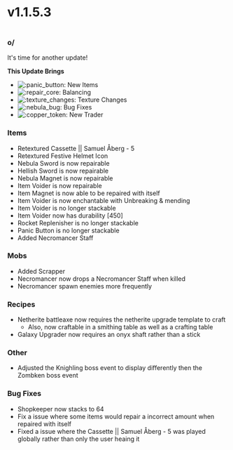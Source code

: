 # v1.1.5.3

<figure><img src="https://media.discordapp.net/attachments/1157097230558314496/1178471665001316543/image.png?ex=66a2da43&#x26;is=66a188c3&#x26;hm=857c28235825a45cb954bea818f18f7cea96d9ce5e06d23c2a1bd841369f5760&#x26;=&#x26;format=webp&#x26;quality=lossless&#x26;width=605&#x26;height=335" alt=""><figcaption></figcaption></figure>

### o/

It's time for another update!



**This Update Brings**

* ![:panic\_button:](https://cdn.discordapp.com/emojis/1128224784795316304.webp?size=56\&quality=lossless) New Items
* ![:repair\_core:](https://cdn.discordapp.com/emojis/1172377906463375421.webp?size=56\&quality=lossless) Balancing
* <img src="https://cdn.discordapp.com/emojis/1175923191869345873.webp?size=56&#x26;quality=lossless" alt=":texture_changes:" data-size="line"> Texture Changes
* <img src="https://cdn.discordapp.com/emojis/1174855831473365044.webp?size=56&#x26;quality=lossless" alt=":nebula_bug:" data-size="line"> Bug Fixes
* ![:copper\_token:](https://cdn.discordapp.com/emojis/1128224700095533078.webp?size=56\&quality=lossless) New Trader



### **Items**

* Retextured Cassette || Samuel Åberg - 5
* Retextured Festive Helmet Icon
* Nebula Sword is now repairable
* Hellish Sword is now repairable
* Nebula Magnet is now repairable
* Item Voider is now repairable
* Item Magnet is now able to be repaired with itself
* Item Voider is now enchantable with Unbreaking & mending
* Item Voider is no longer stackable
* Item Voider now has durability \[450]
* Rocket Replenisher is no longer stackable
* Panic Button is no longer stackable
* Added Necromancer Staff

### **Mobs**

* Added Scrapper
* Necromancer now drops a Necromancer Staff when killed
* Necromancer spawn enemies more frequently

### **Recipes**

* Netherite battleaxe now requires the netherite upgrade template to craft
  * Also, now craftable in a smithing table as well as a crafting table
* Galaxy Upgrader now requires an onyx shaft rather than a stick

### **Other**

* Adjusted the Knighling boss event to display differently then the Zombken boss event

### **Bug Fixes**

* Shopkeeper now stacks to 64
* Fix a issue where some items would repair a incorrect amount when repaired with itself
* Fixed a issue where the Cassette || Samuel Åberg - 5 was played globally rather than only the user heaing it

